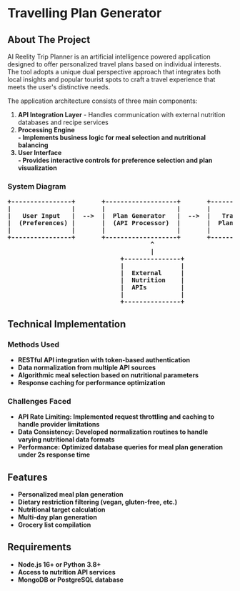 <h1>Travelling Plan Generator</h1>

<h2>About The Project</h2>
<p>AI Reelity Trip Planner is an artificial intelligence powered application designed to offer personalized travel plans based on individual interests. The tool adopts a unique dual perspective approach that integrates both local insights and popular tourist spots to craft a travel experience that meets the user's distinctive needs.</p>

<p>The application architecture consists of three main components:</p>
<ol>
  <li><strong>API Integration Layer</strong> - Handles communication with external nutrition databases and recipe services</li>
  <li><strong>Processing Engine</li> - Implements business logic for meal selection and nutritional balancing</li>
  <li><strong>User Interface</li> - Provides interactive controls for preference selection and plan visualization</li>
</ol>

<h3>System Diagram</h3>
<pre>
+----------------+       +-------------------+       +---------------+
|                |       |                   |       |               |
|   User Input   |  -->  |  Plan Generator   |  -->  |   Travelling
|  (Preferences) |       |  (API Processor)  |       |  Plan Output  |
|                |       |                   |       |               |
+----------------+       +-------------------+       +---------------+
                                      ^
                                      |
                              +---------------+
                              |               |
                              |  External     |
                              |  Nutrition    |
                              |  APIs         |
                              |               |
                              +---------------+
</pre>

<h2>Technical Implementation</h2>
<h3>Methods Used</h3>
<ul>
  <li>RESTful API integration with token-based authentication</li>
  <li>Data normalization from multiple API sources</li>
  <li>Algorithmic meal selection based on nutritional parameters</li>
  <li>Response caching for performance optimization</li>
</ul>

<h3>Challenges Faced</h3>
<ul>
  <li><strong>API Rate Limiting:</strong> Implemented request throttling and caching to handle provider limitations</li>
  <li><strong>Data Consistency:</strong> Developed normalization routines to handle varying nutritional data formats</li>
  <li><strong>Performance:</strong> Optimized database queries for meal plan generation under 2s response time</li>
</ul>

<h2>Features</h2>
<ul>
  <li>Personalized meal plan generation</li>
  <li>Dietary restriction filtering (vegan, gluten-free, etc.)</li>
  <li>Nutritional target calculation</li>
  <li>Multi-day plan generation</li>
  <li>Grocery list compilation</li>
</ul>

<h2>Requirements</h2>
<ul>
  <li>Node.js 16+ or Python 3.8+</li>
  <li>Access to nutrition API services</li>
  <li>MongoDB or PostgreSQL database</li>
</ul>
